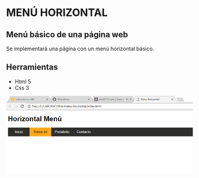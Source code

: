# MENÚ HORIZONTAL

## Menú básico de una página web

Se implementará una página con un menú horizontal básico.

## Herramientas

* Html 5
* Css 3

![recursos](assets/images/horizontal.PNG)
